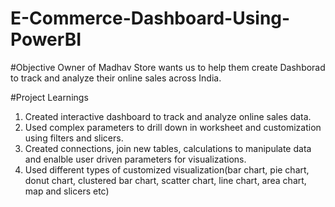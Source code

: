 # E-Commerce-Dashboard-Using-PowerBI

#Objective
Owner of Madhav Store wants us to help them create Dashborad to track and analyze their online sales across India.

#Project Learnings
1. Created interactive dashboard to track and analyze online sales data.
2. Used complex parameters to drill down in worksheet and customization using filters and slicers.
3. Created connections, join new tables, calculations to manipulate data and enalble user driven parameters for visualizations.
4. Used different types of customized visualization(bar chart, pie chart, donut chart, clustered bar chart, scatter chart, line chart, area chart, map and slicers etc)
